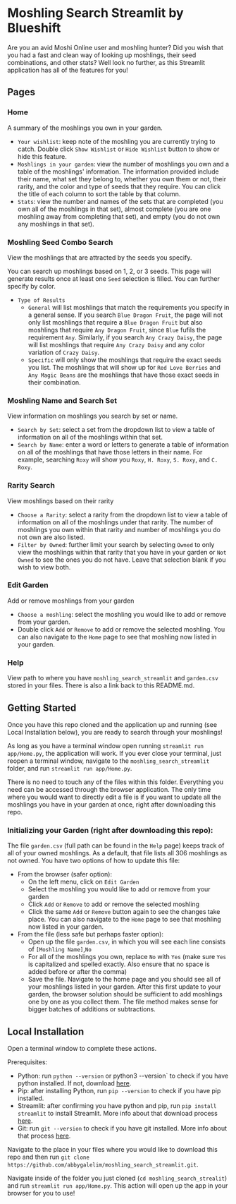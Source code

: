 # Moshling Search Streamlit by Blueshift

Are you an avid Moshi Online user and moshling hunter? Did you wish that you had a fast and clean way of looking up moshlings, their seed combinations, and other stats? Well look no further, as this Streamlit application has all of the features for you!

## Pages

### Home

A summary of the moshlings you own in your garden.

- `Your wishlist`: keep note of the moshling you are currently trying to catch. Double click `Show Wishlist` or `Hide Wishlist` button to show or hide this feature.
- `Moshlings in your garden`: view the number of moshlings you own and a table of the moshlings' information. The information provided include their name, what set they belong to, whether you own them or not, their rarity, and the color and type of seeds that they require. You can click the title of each column to sort the table by that column.
- `Stats`: view the number and names of the sets that are completed (you own all of the moshlings in that set), almost complete (you are one moshling away from completing that set), and empty (you do not own any moshlings in that set).

### Moshling Seed Combo Search

View the moshlings that are attracted by the seeds you specify.

You can search up moshlings based on 1, 2, or 3 seeds. This page will generate results once at least one `Seed` selection is filled. You can further specify by color.

- `Type of Results`
  - `General` will list moshlings that match the requirements you specify in a general sense. If you search `Blue Dragon Fruit`, the page will not only list moshlings that require a `Blue Dragon Fruit` but also moshlings that require `Any Dragon Fruit`, since `Blue` fufils the requirement `Any`. Similarly, if you search `Any Crazy Daisy`, the page will list moshlings that require `Any Crazy Daisy` and any color variation of `Crazy Daisy`.
  - `Specific` will only show the moshlings that require the exact seeds you list. The moshlings that will show up for `Red Love Berries` and `Any Magic Beans` are the moshlings that have those exact seeds in their combination.

### Moshling Name and Search Set

View information on moshlings you search by set or name.

- `Search by Set`: select a set from the dropdown list to view a table of information on all of the moshlings within that set.
- `Search by Name`: enter a word or letters to generate a table of information on all of the moshlings that have those letters in their name. For example, searching `Roxy` will show you `Roxy`, `H. Roxy`, `S. Roxy`, and `C. Roxy`.

### Rarity Search

View moshlings based on their rarity

- `Choose a Rarity`: select a rarity from the dropdown list to view a table of information on all of the moshlings under that rarity. The number of moshlings you own within that rarity and number of moshlings you do not own are also listed.
- `Filter by Owned`: further limit your search by selecting `Owned` to only view the moshlings within that rarity that you have in your garden or `Not Owned` to see the ones you do not have. Leave that selection blank if you wish to view both.

### Edit Garden

Add or remove moshlings from your garden

- `Choose a moshling`: select the moshling you would like to add or remove from your garden.
- Double click `Add` or `Remove` to add or remove the selected moshling. You can also navigate to the `Home` page to see that moshling now listed in your garden.

### Help

View path to where you have `moshling_search_streamlit` and `garden.csv` stored in your files. There is also a link back to this README.md.

## Getting Started

Once you have this repo cloned and the application up and running (see Local Installation below), you are ready to search through your moshlings!

As long as you have a terminal window open running `streamlit run app/Home.py`, the application will work. If you ever close your terminal, just reopen a terminal window, navigate to the `moshling_search_streamlit` folder, and run `streamlit run app/Home.py`.

There is no need to touch any of the files within this folder. Everything you need can be accessed through the browser application. The only time where you would want to directly edit a file is if you want to update all the moshlings you have in your garden at once, right after downloading this repo.

### Initializing your Garden (right after downloading this repo):

The file `garden.csv` (full path can be found in the `Help` page) keeps track of all of your owned moshlings. As a default, that file lists all 306 moshlings as not owned. You have two options of how to update this file:

- From the browser (safer option):
  - On the left menu, click on `Edit Garden`
  - Select the moshling you would like to add or remove from your garden
  - Click `Add` or `Remove` to add or remove the selected moshling
  - Click the same `Add` or `Remove` button again to see the changes take place. You can also navigate to the `Home` page to see that moshling now listed in your garden.
- From the file (less safe but perhaps faster option):
  - Open up the file `garden.csv`, in which you will see each line consists of `[Moshling Name]`,`No`
  - For all of the moshlings you own, replace `No` with `Yes` (make sure `Yes` is capitalized and spelled exactly. Also ensure that no space is added before or after the comma)
  - Save the file. Navigate to the home page and you should see all of your moshlings listed in your garden.
    After this first update to your garden, the browser solution should be sufficient to add moshlings one by one as you collect them. The file method makes sense for bigger batches of additions or subtractions.

## Local Installation

Open a terminal window to complete these actions.

Prerequisites:
- Python: run `python --version` or python3 --version` to check if you have python installed. If not, download [here](https://www.python.org/downloads/).
- Pip: after installing Python, run `pip --version` to check if you have pip installed.
- Streamlit: after confirming you have python and pip, run `pip install streamlit` to install Streamlit. More info about that download process [here](https://docs.streamlit.io/get-started/installation/command-line).
- Git: run `git --version` to check if you have git installed. More info about that process [here](https://git-scm.com/book/en/v2/Getting-Started-Installing-Git).

Navigate to the place in your files where you would like to download this repo and then run `git clone https://github.com/abbygalelim/moshling_search_streamlit.git`.

Navigate inside of the folder you just cloned (`cd moshling_search_strealit`) and run `streamlit run app/Home.py`. This action will open up the app in your browser for you to use!
